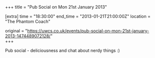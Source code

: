 +++
title = "Pub Social on Mon 21st January 2013"

[extra]
time = "18:30:00"
end_time = "2013-01-21T21:00:00Z"
location = "The Phantom Coach"

original = "https://uwcs.co.uk/events/pub-social-on-mon-21st-january-2013-1474489072128/"    
+++

Pub social - deliciousness and chat about nerdy things :)

